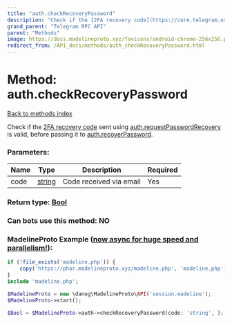```yaml
---
title: "auth.checkRecoveryPassword"
description: "Check if the [2FA recovery code](https://core.telegram.org/api/srp) sent using [auth.requestPasswordRecovery](../methods/auth.requestPasswordRecovery.html) is valid, before passing it to [auth.recoverPassword](../methods/auth.recoverPassword.html)."
grand_parent: "Telegram RPC API"
parent: "Methods"
image: https://docs.madelineproto.xyz/favicons/android-chrome-256x256.png
redirect_from: /API_docs/methods/auth_checkRecoveryPassword.html
---
```

# Method: auth.checkRecoveryPassword
[Back to methods index](index.html)



Check if the [2FA recovery code](https://core.telegram.org/api/srp) sent using [auth.requestPasswordRecovery](../methods/auth.requestPasswordRecovery.html) is valid, before passing it to [auth.recoverPassword](../methods/auth.recoverPassword.html).

### Parameters:

| Name     |    Type       | Description | Required |
|----------|---------------|-------------|----------|
|code|[string](/API_docs/types/string.html) | Code received via email | Yes|


### Return type: [Bool](/API_docs/types/Bool.html)

### Can bots use this method: **NO**


### MadelineProto Example ([now async for huge speed and parallelism!](https://docs.madelineproto.xyz/docs/ASYNC.html)):


```php
if (!file_exists('madeline.php')) {
    copy('https://phar.madelineproto.xyz/madeline.php', 'madeline.php');
}
include 'madeline.php';

$MadelineProto = new \danog\MadelineProto\API('session.madeline');
$MadelineProto->start();

$Bool = $MadelineProto->auth->checkRecoveryPassword(code: 'string', );
```

